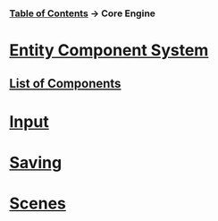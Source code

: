 ### [Table of Contents](../main.md) -> Core Engine

# [Entity Component System](ECS/ecsMain.md)
## [List of Components](ECS/ecsComponents.md)
# [Input](input.md)
# [Saving](saving.md)
# [Scenes](sceneLoading.md)
